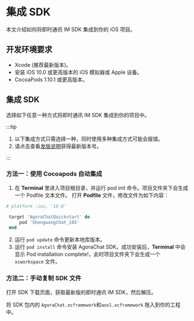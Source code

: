 # 集成 SDK

本文介绍如何将即时通讯 IM SDK 集成到你的 iOS 项目。

## 开发环境要求

- Xcode (推荐最新版本)。
- 安装 iOS 10.0 或更高版本的 iOS 模拟器或 Apple 设备。
- CocoaPods 1.10.1 或更高版本。

## 集成 SDK

选择如下任意一种方式将即时通讯 IM SDK 集成到你的项目中。

:::tip

1. 以下集成方式只需选择一种，同时使用多种集成方式可能会报错。
2. 请点击查看[发版说明](releasenote.html)获得最新版本号。

:::

### 方法一：使用 Cocoapods 自动集成

1. 在 **Terminal** 里进入项目根目录，并运行 pod init 命令。项目文件夹下会生成一个 Podfile 文本文件。
打开 **Podfile** 文件，修改文件为如下内容：

```ruby
# platform :ios, '10.0'

 target 'AgoraChatQuickstart' do
     pod 'ShengwangChat_iOS'
 end
 ```

2. 运行 `pod update` 命令更新本地库版本。
3. 运行 `pod install` 命令安装 AgoraChat SDK。成功安装后，**Terminal** 中会显示 Pod installation complete!，此时项目文件夹下会生成一个 `xcworkspace` 文件。

### 方法二：手动复制 SDK 文件

打开 SDK 下载页面，获取最新版的即时通讯 IM SDK，然后解压。

将 SDK 包内的 `AgoraChat.xcframework`和`aosl.xcframework` 拖入到你的工程中。

